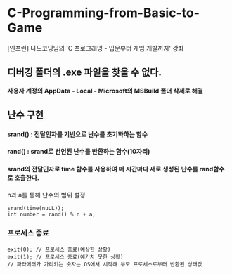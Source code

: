 # C-Programming-from-Basic-to-Game
[인프런] 나도코딩님의 'C 프로그래밍 - 입문부터 게임 개발까지' 강좌

## 디버깅 폴더의 .exe 파일을 찾을 수 없다.
**사용자 계정의 AppData - Local - Microsoft의 MSBuild 폴더 삭제로 해결**



## 난수 구현

#### srand() : 전달인자를 기반으로 난수를 초기화하는 함수

#### rand() : srand로 선언된 난수를 반환하는 함수(10자리)

#### srand의 전달인자로 time 함수를 사용하여 매 시간마다 새로 생성된 난수를 rand함수로 호출한다. 

n과 a를 통해 난수의 범위 설정

```
srand(time(nuLL));
int number = rand() % n + a;
```



### 프로세스 종료

```
exit(0); // 프로세스 종료(예상한 상황)
exit(1); // 프로세스 종료(예기치 못한 상황)
// 파라메터가 가리키는 숫자는 OS에서 시작해 부모 프로세스로부터 반환된 상태값
```